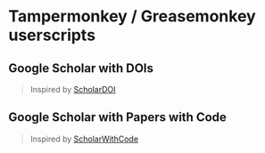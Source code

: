 # Tampermonkey / Greasemonkey userscripts

## Google Scholar with DOIs

> Inspired by [ScholarDOI](https://github.com/sgrieve/ScholarDOI)

## Google Scholar with Papers with Code

> Inspired by [ScholarWithCode](https://github.com/eladrich/ScholarWithCode)
